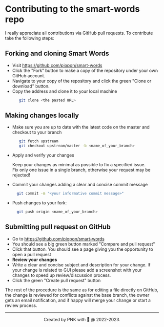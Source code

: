# Contributing to the **smart-words** repo

I really appreciate all contributions via GitHub pull requests.
To contribute take the following steps:

## Forking and cloning Smart Words

- Visit https://github.com/piopon/smart-words
- Click the "Fork" button to make a copy of the repository under your own GitHub account.
- Navigate to your copy of the repository and click the green "Clone or download" button.
- Copy the address and clone it to your local machine
  ```sh
     git clone <the pasted URL>
  ```

## Making changes locally

- Make sure you are up to date with the latest code on the master and checkout to your branch
  ```sh
     git fetch upstream
     git checkout upstream/master -b <name_of_your_branch>
  ```     
- Apply and verify your changes

  Keep your changes as minimal as possible to fix a specified issue.<br>
  Fix only one issue in a single branch, otherwise your request may be rejected!
- Commit your changes adding a clear and concise commit message
   ```sh
     git commit -m "<your informative commit message>"
   ```
 - Push changes to your fork:
   ```sh
     git push origin <name_of_your_branch>
   ```

## Submitting pull request on GitHub

- Go to https://github.com/piopon/smart-words
- You should see a big green button marked "Compare and pull request"
- Click that button. You should see a page giving you the opportunity to open a pull request
- **Review your changes**
- Write a clear and concise subject and description for your change. If your change is related to GUI please add a screenshot with your changes to speed up review/discussion process.
- Click the green "Create pull request" button

The rest of the procedure is the same as for editing a file directly on GitHub, the change is reviewed for conflicts against the base branch, the owner gets an email notification, and if happy will merge your change or start a review process.

---
<p align="center">Created by PNK with 💚 @ 2022-2023.</p>
